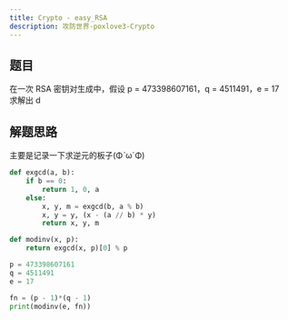 ```yaml
---
title: Crypto - easy_RSA
description: 攻防世界-poxlove3-Crypto
---
```


## 题目

在一次 RSA 密钥对生成中，假设 p = 473398607161，q = 4511491，e = 17<br>
求解出 d

## 解题思路

主要是记录一下求逆元的板子(ΦˋωˊΦ)
```py
def exgcd(a, b):
    if b == 0:
        return 1, 0, a
    else:
        x, y, m = exgcd(b, a % b)
        x, y = y, (x - (a // b) * y)
        return x, y, m

def modinv(x, p):
	return exgcd(x, p)[0] % p

p = 473398607161
q = 4511491
e = 17

fn = (p - 1)*(q - 1)
print(modinv(e, fn))
```